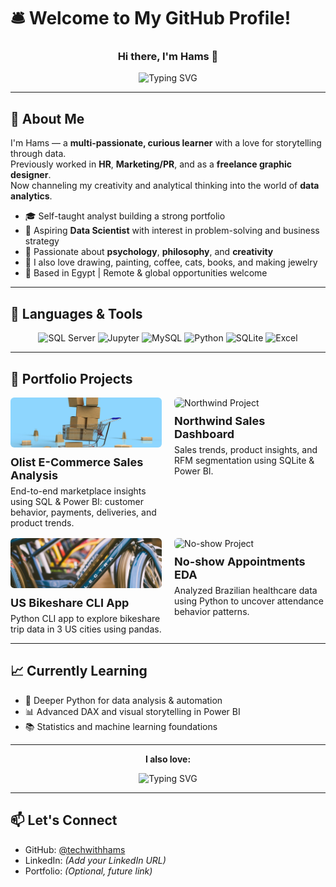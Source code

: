 # 🛎️ Welcome to My GitHub Profile!

<h3 align="center">Hi there, I'm Hams 👋</h3>

<p align="center">
  <img 
    src="https://readme-typing-svg.demolab.com?font=Fira+Code&weight=700&size=28&pause=1&color=00FFD0&center=true&vCenter=true&repeat=true&width=700&lines=Data+Analyst+%F0%9F%93%8A;SQL+Enthusiast+%F0%9F%A7%AE;Python+Learner+%F0%9F%90%8D;Dashboard+Designer+%F0%9F%93%88;Excel+Specialist+%F0%9F%93%8A" 
    alt="Typing SVG"
  />
</p>


---

## 🧭 About Me

I'm Hams — a **multi-passionate, curious learner** with a love for storytelling through data.  
Previously worked in **HR**, **Marketing/PR**, and as a **freelance graphic designer**.  
Now channeling my creativity and analytical thinking into the world of **data analytics**.

- 🎓 Self-taught analyst building a strong portfolio
- 🎯 Aspiring **Data Scientist** with interest in problem-solving and business strategy
- 🧠 Passionate about **psychology**, **philosophy**, and **creativity**
- 🎨 I also love drawing, painting, coffee, cats, books, and making jewelry  
- 📍 Based in Egypt | Remote & global opportunities welcome

---

## 🧰 Languages & Tools

<p align="center">
  <img src="https://www.svgrepo.com/show/303229/microsoft-sql-server-logo.svg" alt="SQL Server" width="120" height="120"/>
  <img src="https://www.svgrepo.com/show/353949/jupyter.svg" alt="Jupyter" width="120" height="120"/>
  <img src="https://www.svgrepo.com/show/355133/mysql.svg" alt="MySQL" width="120" height="120"/>
  <img src="https://www.svgrepo.com/show/452091/python.svg" alt="Python" width="120" height="120"/>
  <img src="https://www.svgrepo.com/show/354381/sqlite.svg" alt="SQLite" width="120" height="120"/>
  <img src="https://www.svgrepo.com/show/303193/microsoft-excel-2013-logo.svg" alt="Excel" width="120" height="120"/>
</p>



---

## 📂 Portfolio Projects

<div style="display: flex; flex-wrap: wrap; justify-content: space-between; gap: 16px;">

  <!-- Project 1 -->
  <div style="width: 48%;">
    <img src="Images/olist.jpg" alt="Olist Project" style="width: 100%; max-height: 80px; object-fit: cover; border-radius: 6px;" />
    <h3 style="margin: 10px 0 6px 0; font-size: 18px; font-weight: 700;">Olist E-Commerce Sales Analysis</h3>
    <p style="margin: 0; font-size: 14px;">End-to-end marketplace insights using SQL & Power BI: customer behavior, payments, deliveries, and product trends.</p>
  </div>

  <!-- Project 2 -->
  <div style="width: 48%;">
    <img src="Images/northwind.jpg" alt="Northwind Project" style="width: 100%; max-height: 80px; object-fit: cover; border-radius: 6px;" />
    <h3 style="margin: 10px 0 6px 0; font-size: 18px; font-weight: 700;">Northwind Sales Dashboard</h3>
    <p style="margin: 0; font-size: 14px;">Sales trends, product insights, and RFM segmentation using SQLite & Power BI.</p>
  </div>

  <!-- Project 3 -->
  <div style="width: 48%;">
    <img src="Images/bikeshare.jpg" alt="Bikeshare Project" style="width: 100%; max-height: 80px; object-fit: cover; border-radius: 6px;" />
    <h3 style="margin: 10px 0 6px 0; font-size: 18px; font-weight: 700;">US Bikeshare CLI App</h3>
    <p style="margin: 0; font-size: 14px;">Python CLI app to explore bikeshare trip data in 3 US cities using pandas.</p>
  </div>

  <!-- Project 4 -->
  <div style="width: 48%;">
    <img src="Images/noshow.jpg" alt="No-show Project" style="width: 100%; max-height: 80px; object-fit: cover; border-radius: 6px;" />
    <h3 style="margin: 10px 0 6px 0; font-size: 18px; font-weight: 700;">No-show Appointments EDA</h3>
    <p style="margin: 0; font-size: 14px;">Analyzed Brazilian healthcare data using Python to uncover attendance behavior patterns.</p>
  </div>

</div>




  



---

## 📈 Currently Learning

- 🐍 Deeper Python for data analysis & automation  
- 📊 Advanced DAX and visual storytelling in Power BI  
- 📚 Statistics and machine learning foundations  

---

<p align="center"><strong>I also love:</strong></p>
<p align="center">
  <img 
    src="https://readme-typing-svg.demolab.com?font=Fira+Code&weight=700&size=24&pause=1&color=00FFD0&center=true&vCenter=true&repeat=true&width=400&lines=☕+Coffee;🐱+Cats;📚+Books;🎨+Art;💍+Jewelry" 
    alt="Typing SVG"
  />
</p>



---

## 📫 Let's Connect

- GitHub: [@techwithhams](https://github.com/techwithhams)  
- LinkedIn: *(Add your LinkedIn URL)*  
- Portfolio: *(Optional, future link)*  


